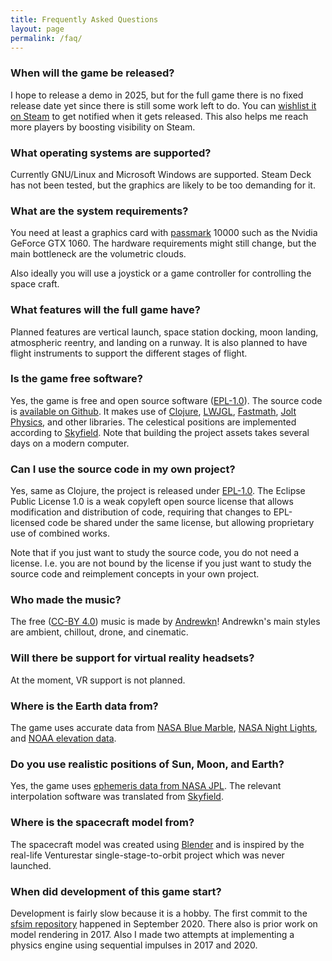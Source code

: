 ```yaml
---
title: Frequently Asked Questions
layout: page
permalink: /faq/
---
```


### When will the game be released?

I hope to release a demo in 2025, but for the full game there is no fixed release date yet since there is still some work left to do.
You can [wishlist it on Steam][1] to get notified when it gets released.
This also helps me reach more players by boosting visibility on Steam.

### What operating systems are supported?

Currently GNU/Linux and Microsoft Windows are supported.
Steam Deck has not been tested, but the graphics are likely to be too demanding for it.

### What are the system requirements?

You need at least a graphics card with [passmark][17] 10000 such as the Nvidia GeForce GTX 1060.
The hardware requirements might still change, but the main bottleneck are the volumetric clouds.

Also ideally you will use a joystick or a game controller for controlling the space craft.

### What features will the full game have?

Planned features are vertical launch, space station docking, moon landing, atmospheric reentry, and landing on a runway.
It is also planned to have flight instruments to support the different stages of flight.

### Is the game free software?

Yes, the game is free and open source software ([EPL-1.0][3]).
The source code is [available on Github][2].
It makes use of [Clojure][4], [LWJGL][6], [Fastmath][5], [Jolt Physics][9], and other libraries.
The celestical positions are implemented according to [Skyfield][8].
Note that building the project assets takes several days on a modern computer.

### Can I use the source code in my own project?

Yes, same as Clojure, the project is released under [EPL-1.0][3].
The Eclipse Public License 1.0 is a weak copyleft open source license that allows modification and distribution of code, requiring that changes to EPL-licensed code be shared under the same license, but allowing proprietary use of combined works.

Note that if you just want to study the source code, you do not need a license.
I.e. you are not bound by the license if you just want to study the source code and reimplement concepts in your own project.

### Who made the music?

The free ([CC-BY 4.0][18]) music is made by [Andrewkn][7]!
Andrewkn's main styles are ambient, сhillout, drone, and cinematic.

### Will there be support for virtual reality headsets?

At the moment, VR support is not planned.

### Where is the Earth data from?

The game uses accurate data from [NASA Blue Marble][10], [NASA Night Lights][11], and [NOAA elevation data][12].

### Do you use realistic positions of Sun, Moon, and Earth?

Yes, the game uses [ephemeris data from NASA JPL][13].
The relevant interpolation software was translated from [Skyfield][14].

### Where is the spacecraft model from?

The spacecraft model was created using [Blender][15] and is inspired by the real-life Venturestar single-stage-to-orbit project which was never launched.

### When did development of this game start?

Development is fairly slow because it is a hobby.
The first commit to the [sfsim repository][16] happened in September 2020.
There also is prior work on model rendering in 2017.
Also I made two attempts at implementing a physics engine using sequential impulses in 2017 and 2020.

[1]: https://store.steampowered.com/app/3687560/sfsim/
[2]: https://github.com/wedesoft/sfsim
[3]: https://www.eclipse.org/legal/epl/epl-v10.html
[4]: https://clojure.org/
[5]: https://github.com/generateme/fastmath
[6]: https://www.lwjgl.org/
[7]: https://freesound.org/people/Andrewkn/
[8]: https://rhodesmill.org/skyfield/
[9]: https://jrouwe.github.io/JoltPhysics/
[10]: https://visibleearth.nasa.gov/collection/1484/blue-marble
[11]: https://earthobservatory.nasa.gov/features/NightLights/page3.php
[12]: https://www.ngdc.noaa.gov/mgg/topo/gltiles.html
[13]: https://ssd.jpl.nasa.gov/ftp/eph/planets/bsp/
[14]: https://rhodesmill.org/skyfield/
[15]: https://www.blender.org/
[16]: https://github.com/wedesoft/sfsim
[17]: https://www.videocardbenchmark.net/high_end_gpus.html
[18]: https://creativecommons.org/licenses/by/4.0/
